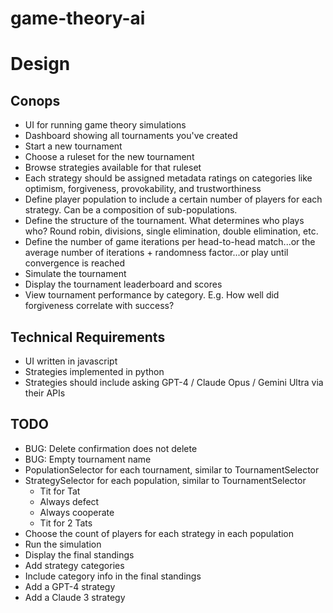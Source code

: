 # game-theory-ai

# Design

## Conops

- UI for running game theory simulations
- Dashboard showing all tournaments you've created
- Start a new tournament
- Choose a ruleset for the new tournament
- Browse strategies available for that ruleset
- Each strategy should be assigned metadata ratings on categories like optimism, forgiveness, provokability, and trustworthiness
- Define player population to include a certain number of players for each strategy. Can be a composition of sub-populations.
- Define the structure of the tournament. What determines who plays who? Round robin, divisions, single elimination, double elimination, etc.
- Define the number of game iterations per head-to-head match...or the average number of iterations + randomness factor...or play until convergence is reached
- Simulate the tournament
- Display the tournament leaderboard and scores
- View tournament performance by category. E.g. How well did forgiveness correlate with success?

## Technical Requirements

- UI written in javascript
- Strategies implemented in python
- Strategies should include asking GPT-4 / Claude Opus / Gemini Ultra via their APIs

## TODO

- BUG: Delete confirmation does not delete
- BUG: Empty tournament name
- PopulationSelector for each tournament, similar to TournamentSelector
- StrategySelector for each population, similar to TournamentSelector
    - Tit for Tat
    - Always defect
    - Always cooperate
    - Tit for 2 Tats
- Choose the count of players for each strategy in each population
- Run the simulation
- Display the final standings
- Add strategy categories
- Include category info in the final standings
- Add a GPT-4 strategy
- Add a Claude 3 strategy
